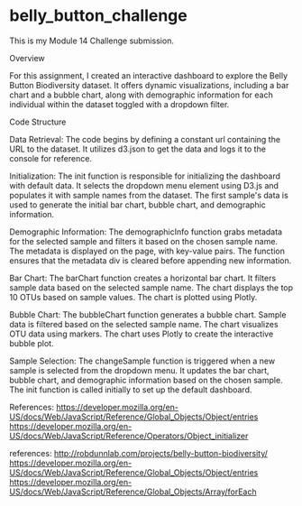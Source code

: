 # belly_button_challenge
This is my Module 14 Challenge submission.

Overview

For this assignment, I created an interactive dashboard to explore the Belly Button Biodiversity dataset. It offers dynamic visualizations, including a bar chart and a bubble chart, along with demographic information for each individual within the dataset toggled with a dropdown filter.

Code Structure

Data Retrieval:
The code begins by defining a constant url containing the URL to the dataset. It utilizes d3.json to get the data and logs it to the console for reference.

Initialization:
The init function is responsible for initializing the dashboard with default data.
It selects the dropdown menu element using D3.js and populates it with sample names from the dataset.
The first sample's data is used to generate the initial bar chart, bubble chart, and demographic information.

Demographic Information:
The demographicInfo function grabs metadata for the selected sample and filters it based on the chosen sample name.
The metadata is displayed on the page, with key-value pairs.
The function ensures that the metadata div is cleared before appending new information.

Bar Chart:
The barChart function creates a horizontal bar chart.
It filters sample data based on the selected sample name.
The chart displays the top 10 OTUs based on sample values.
The chart is plotted using Plotly.

Bubble Chart:
The bubbleChart function generates a bubble chart.
Sample data is filtered based on the selected sample name.
The chart visualizes OTU data using markers.
The chart uses Plotly to create the interactive bubble plot.

Sample Selection:
The changeSample function is triggered when a new sample is selected from the dropdown menu.
It updates the bar chart, bubble chart, and demographic information based on the chosen sample.
The init function is called initially to set up the default dashboard.

References:
https://developer.mozilla.org/en-US/docs/Web/JavaScript/Reference/Global_Objects/Object/entries
https://developer.mozilla.org/en-US/docs/Web/JavaScript/Reference/Operators/Object_initializer


references:
http://robdunnlab.com/projects/belly-button-biodiversity/
https://developer.mozilla.org/en-US/docs/Web/JavaScript/Reference/Global_Objects/Object/entries
https://developer.mozilla.org/en-US/docs/Web/JavaScript/Reference/Global_Objects/Array/forEach

